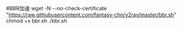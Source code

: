 #BBR加速
wget -N --no-check-certificate "https://raw.githubusercontent.com/fantasy-chn/v2ray/master/bbr.sh"
chmod +x bbr.sh
./bbr.sh
